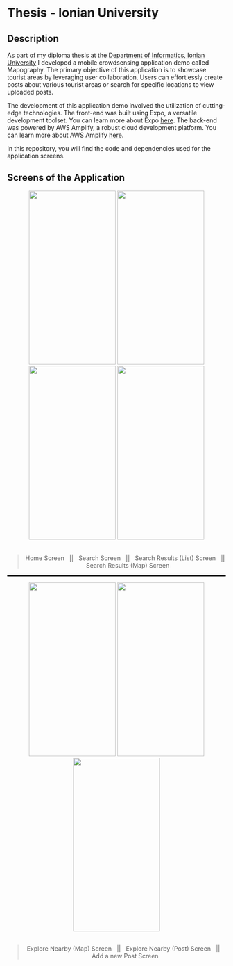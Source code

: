# Thesis - Ionian University

## Description
As part of my diploma thesis at the [Department of Informatics, Ionian University](https://di.ionio.gr/en/) I developed a mobile crowdsensing application demo called Mapography. The primary objective of this application is to showcase tourist areas by leveraging user collaboration. Users can effortlessly create posts about various tourist areas or search for specific locations to view uploaded posts. 

The development of this application demo involved the utilization of cutting-edge technologies. The front-end was built using Expo, a versatile development toolset. You can learn more about Expo [here](https://expo.io/). The back-end was powered by AWS Amplify, a robust cloud development platform. You can learn more about AWS Amplify [here](https://aws.amazon.com/amplify/).

In this repository, you will find the code and dependencies used for the application screens.

## Screens of the Application

<div align="center">
  <img src="https://user-images.githubusercontent.com/32645619/123447821-f2564f80-d5e2-11eb-8ad2-f54477e1e740.jpg" width="200" height="400">
  <img src="https://user-images.githubusercontent.com/32645619/123451676-67775400-d5e6-11eb-9acb-35fb8441d846.jpg" width="200" height="400">
  <img src="https://user-images.githubusercontent.com/32645619/123452025-b02f0d00-d5e6-11eb-98a0-89b2a36cd3cf.jpg" width="200" height="400">
  <img src="https://user-images.githubusercontent.com/32645619/123452997-ab1e8d80-d5e7-11eb-93e9-402843964cc4.jpg" width="200" height="400">
</div>
<br/>
<div align="center">
  <blockquote>
    <p>Home Screen &nbsp;&nbsp;||&nbsp;&nbsp; Search Screen &nbsp;&nbsp;||&nbsp;&nbsp; Search Results (List) Screen &nbsp;&nbsp;||&nbsp;&nbsp; Search Results (Map) Screen</p>
  </blockquote>
</div>

<hr style="border: 0.5px solid black;">
<div align="center">
  <img src="https://user-images.githubusercontent.com/32645619/123453258-fb95eb00-d5e7-11eb-81a4-0e9db4e70a7b.jpg" width="200" height="400">
  <img src="https://user-images.githubusercontent.com/32645619/123453953-b0c8a300-d5e8-11eb-98a7-ba60198d323b.jpg" width="200" height="400">
  <img src="https://user-images.githubusercontent.com/32645619/123456495-93e19f00-d5eb-11eb-9e91-f6cb66a21470.jpg" width="200" height="400">
</div>
<br/>
<div align="center">
  <blockquote>
    <p>Explore Nearby (Map) Screen &nbsp;&nbsp;||&nbsp;&nbsp; Explore Nearby (Post) Screen &nbsp;&nbsp;||&nbsp;&nbsp; Add a new Post Screen</p>
  </blockquote>
</div>
